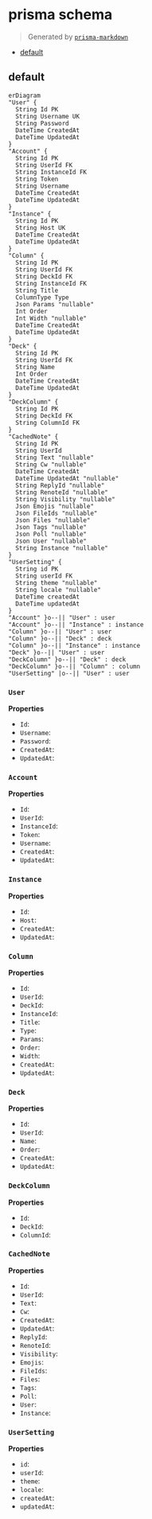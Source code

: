 # prisma schema
> Generated by [`prisma-markdown`](https://github.com/samchon/prisma-markdown)

- [default](#default)

## default
```mermaid
erDiagram
"User" {
  String Id PK
  String Username UK
  String Password
  DateTime CreatedAt
  DateTime UpdatedAt
}
"Account" {
  String Id PK
  String UserId FK
  String InstanceId FK
  String Token
  String Username
  DateTime CreatedAt
  DateTime UpdatedAt
}
"Instance" {
  String Id PK
  String Host UK
  DateTime CreatedAt
  DateTime UpdatedAt
}
"Column" {
  String Id PK
  String UserId FK
  String DeckId FK
  String InstanceId FK
  String Title
  ColumnType Type
  Json Params "nullable"
  Int Order
  Int Width "nullable"
  DateTime CreatedAt
  DateTime UpdatedAt
}
"Deck" {
  String Id PK
  String UserId FK
  String Name
  Int Order
  DateTime CreatedAt
  DateTime UpdatedAt
}
"DeckColumn" {
  String Id PK
  String DeckId FK
  String ColumnId FK
}
"CachedNote" {
  String Id PK
  String UserId
  String Text "nullable"
  String Cw "nullable"
  DateTime CreatedAt
  DateTime UpdatedAt "nullable"
  String ReplyId "nullable"
  String RenoteId "nullable"
  String Visibility "nullable"
  Json Emojis "nullable"
  Json FileIds "nullable"
  Json Files "nullable"
  Json Tags "nullable"
  Json Poll "nullable"
  Json User "nullable"
  String Instance "nullable"
}
"UserSetting" {
  String id PK
  String userId FK
  String theme "nullable"
  String locale "nullable"
  DateTime createdAt
  DateTime updatedAt
}
"Account" }o--|| "User" : user
"Account" }o--|| "Instance" : instance
"Column" }o--|| "User" : user
"Column" }o--|| "Deck" : deck
"Column" }o--|| "Instance" : instance
"Deck" }o--|| "User" : user
"DeckColumn" }o--|| "Deck" : deck
"DeckColumn" }o--|| "Column" : column
"UserSetting" |o--|| "User" : user
```

### `User`

**Properties**
  - `Id`: 
  - `Username`: 
  - `Password`: 
  - `CreatedAt`: 
  - `UpdatedAt`: 

### `Account`

**Properties**
  - `Id`: 
  - `UserId`: 
  - `InstanceId`: 
  - `Token`: 
  - `Username`: 
  - `CreatedAt`: 
  - `UpdatedAt`: 

### `Instance`

**Properties**
  - `Id`: 
  - `Host`: 
  - `CreatedAt`: 
  - `UpdatedAt`: 

### `Column`

**Properties**
  - `Id`: 
  - `UserId`: 
  - `DeckId`: 
  - `InstanceId`: 
  - `Title`: 
  - `Type`: 
  - `Params`: 
  - `Order`: 
  - `Width`: 
  - `CreatedAt`: 
  - `UpdatedAt`: 

### `Deck`

**Properties**
  - `Id`: 
  - `UserId`: 
  - `Name`: 
  - `Order`: 
  - `CreatedAt`: 
  - `UpdatedAt`: 

### `DeckColumn`

**Properties**
  - `Id`: 
  - `DeckId`: 
  - `ColumnId`: 

### `CachedNote`

**Properties**
  - `Id`: 
  - `UserId`: 
  - `Text`: 
  - `Cw`: 
  - `CreatedAt`: 
  - `UpdatedAt`: 
  - `ReplyId`: 
  - `RenoteId`: 
  - `Visibility`: 
  - `Emojis`: 
  - `FileIds`: 
  - `Files`: 
  - `Tags`: 
  - `Poll`: 
  - `User`: 
  - `Instance`: 

### `UserSetting`

**Properties**
  - `id`: 
  - `userId`: 
  - `theme`: 
  - `locale`: 
  - `createdAt`: 
  - `updatedAt`: 